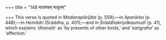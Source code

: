 +++
title = "148 मातामहम् मातुलम्"

+++
This verse is quoted in *Madanapārijāta* (p. 559);—in *Aparārka* (p.
448);—in *Hemādri* (Śrāddha, p. 401);—and in *Śrāddhakriyākaumudī* (p.
41), which explains ‘*dhanaiḥ*’ as ‘by presents of other kinds,’ and
‘*saṅgraha*’ as ‘affection.’


